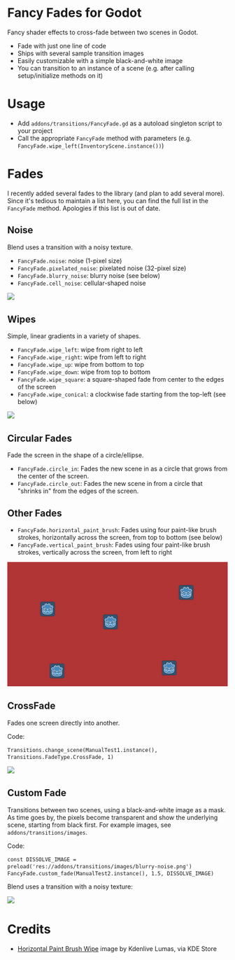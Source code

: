 # Fancy Fades for Godot

Fancy shader effects to cross-fade between two scenes in Godot.

- Fade with just one line of code
- Ships with several sample transition images
- Easily customizable with a simple black-and-white image
- You can transition to an instance of a scene (e.g. after calling setup/initialize methods on it)

# Usage

- Add `addons/transitions/FancyFade.gd` as a autoload singleton script to your project
- Call the appropriate `FancyFade` method with parameters (e.g. `FancyFade.wipe_left(InventoryScene.instance())`)

# Fades

I recently added several fades to the library (and plan to add several more). Since it's tedious to maintain a list here, you can find the full list in the `FancyFade` method. Apologies if this list is out of date.

## Noise

Blend uses a transition with a noisy texture.

- `FancyFade.noise`: noise (1-pixel size)
- `FancyFade.pixelated_noise`: pixelated noise (32-pixel size)
- `FancyFade.blurry_noise`: blurry noise (see below)
- `FancyFade.cell_noise`: cellular-shaped noise

![](previews/blend-noise.gif)

## Wipes

Simple, linear gradients in a variety of shapes.

- `FancyFade.wipe_left`: wipe from right to left
- `FancyFade.wipe_right`: wipe from left to right
- `FancyFade.wipe_up`: wipe from bottom to top
- `FancyFade.wipe_down`: wipe from top to bottom
- `FancyFade.wipe_square`: a square-shaped fade from center to the edges of the screen
- `FancyFade.wipe_conical`: a clockwise fade starting from the top-left (see below)

![](previews/blend-conical.gif)


## Circular Fades

Fade the screen in the shape of a circle/ellipse.

- `FancyFade.circle_in`: Fades the new scene in as a circle that grows from the center of the screen.
- `FancyFade.circle_out`: Fades the new scene in from a circle that "shrinks in" from the edges of the screen.

## Other Fades

- `FancyFade.horizontal_paint_brush`: Fades using four paint-like brush strokes, horizontally across the screen, from top to bottom (see below)
- `FancyFade.vertical_paint_brush`: Fades using four paint-like brush strokes, vertically across the screen, from left to right

![](previews/brush-fade.gif)

## CrossFade

Fades one screen directly into another.

Code:

```gdscript
Transitions.change_scene(ManualTest1.instance(), Transitions.FadeType.CrossFade, 1)
```

![](previews/crossfade.gif)

## Custom Fade

Transitions between two scenes, using a black-and-white image as a mask. As time goes by, the pixels become transparent and show the underlying scene, starting from black first. For example images, see `addons/transitions/images`.

Code:

```gdscript
const DISSOLVE_IMAGE = preload('res://addons/transitions/images/blurry-noise.png')
FancyFade.custom_fade(ManualTest2.instance(), 1.5, DISSOLVE_IMAGE)
```

Blend uses a transition with a noisy texture:

![](previews/blend-noise.gif)

# Credits

- [Horizontal Paint Brush Wipe](https://store.kde.org/p/1675120) image by Kdenlive Lumas, via KDE Store

